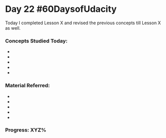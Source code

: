 # Day 22 #60DaysofUdacity

Today I completed Lesson X and revised the previous concepts till Lesson X as well.

### Concepts Studied Today:
- 
- 
- 
- 
- 

### Material Referred:
- []()
- []()
- []()
- []()
- []()

### Progress: XYZ%
